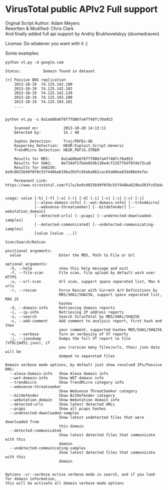 VirusTotal public APIv2 Full support
===================

Orginal Script Author: Adam Meyers<br />
Rewirtten & Modified: Chris Clark<br />
And finally added full api support by Andriy Brukhovetskyy (doomedraven)<br />

License: Do whatever you want with it :)<br />

Some examples:<br />

<pre><code>python vt.py -d google.com

Status:          Domain found in dataset 

[+] Passive DNS replication
	2013-10-19 	74.125.142.100
	2013-10-19 	74.125.142.102
	2013-10-19 	74.125.142.139
	2013-10-19 	74.125.193.100
	2013-10-19 	74.125.193.101
	....
	
	
python vt.py -s 0a1ab00a6f0f7f886fa4ff48fc70a953

	Scanned on:           2013-10-20 14:13:11
	Detected by:          15 / 48

	Sophos Detection:     Troj/PDFEx-GD
	Kaspersky Detection:  HEUR:Exploit.Script.Generic
	TrendMicro Detection: HEUR_PDFJS.STREM

	Results for MD5:     0a1ab00a6f0f7f886fa4ff48fc70a953
	Results for SHA1:    0e734df1fbde65db130e4cf23577bdf8fde73ca8
	Results for SHA256:  be9c0025b99f0f8c55f448ba619ba303fc65eba862cac65a00ea83d480e5efec

	Permanent Link:      https://www.virustotal.com/file/be9c0025b99f0f8c55f448ba619ba303fc65eba862cac65a00ea83d480e5efec/analysis/1382278391/ 
	
	
usage: value [-h] [-f] [-u] [-r] [-d] [-i] [-s] [-c] [-v] [-j]
             [--alexa-domain-info] [--wot-domain-info] [--trendmicro]
             [--websense-threatseeker] [--bitdefender] [--webutation_domain]
             [--detected-urls] [--pcaps] [--undetected-downloaded-samples]
             [--detected-communicated] [--undetected-communicating-samples]
             [value [value ...]]

Scan/Search/ReScan

positional arguments:
  value                 Enter the MD5, Path to File or Url

optional arguments:
  -h, --help            show this help message and exit
  -f, --file-scan       File scan, file upload by default work over HTTPS
  -u, --url-scan        Url scan, support space separated list, Max 4 urls
  -r, --rescan          Force Rescan with Current A/V Definitions by
                        MD5/SHA1/SHA256, support space separated list, MAX 25
                        hashes
  -d, --domain-info     Retrieving domain reports
  -i, --ip-info         Retrieving IP address reports
  -s, --search          Search VirusTotal by MD5/SHA1/SHA256
  -c, --add-comment     Add comment to analysis report, first hash and then
                        your comment, supported hashes MD5/SHA1/SHA256
  -v, --verbose         Turn on verbosity of VT reports
  -j, --jsondump        Dumps the full VT report to file (VTDL{md5}.json), if
                        you (re)scan many files/urls, their json data will be
                        dumped to separetad files

Domain verbose mode options, by default just show resolved IPs/Passive DNS:
  --alexa-domain-info   Show Alexa domain info
  --wot-domain-info     Show WOT domain info
  --trendmicro          Show TrendMicro category info
  --websense-threatseeker
                        Show Websense ThreatSeeker category
  --bitdefender         Show BitDefender category
  --webutation_domain   Show Webutation domain info
  --detected-urls       Show latest detected URLs
  --pcaps               Show all pcaps hashes
  --undetected-downloaded-samples
                        Show latest undetected files that were downloaded from
                        this domain
  --detected-communicated
                        Show latest detected files that communicate with this
                        domain
  --undetected-communicating-samples
                        Show latest detected files that communicate with this
                        domain


Options -v/--verbose active verbose mode in search, and if you look for domain information,
this will be activate all domain verbose mode options
</code></pre>
